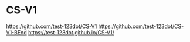 # CS-V1
https://github.com/test-123dot/CS-V1
https://github.com/test-123dot/CS-V1-BEnd
https://test-123dot.github.io/CS-V1/